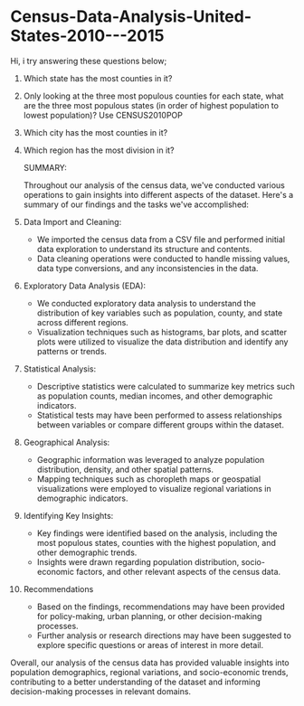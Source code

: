 # Census-Data-Analysis-United-States-2010---2015


Hi, i try answering these questions below; 

1. Which state has the most counties in it? 
2. Only looking at the three most populous counties for each state, what are the three most populous states (in order of highest population to lowest population)? Use CENSUS2010POP
3. Which city has the most counties in it?
4. Which region has the most division in it?


   SUMMARY:

   Throughout our analysis of the census data, we've conducted various operations to gain insights into different aspects of the dataset. Here's a summary of our findings and the tasks we've accomplished:

1. Data Import and Cleaning:
   - We imported the census data from a CSV file and performed initial data exploration to understand its structure and contents.
   - Data cleaning operations were conducted to handle missing values, data type conversions, and any inconsistencies in the data.

2. Exploratory Data Analysis (EDA):
   - We conducted exploratory data analysis to understand the distribution of key variables such as population, county, and state across different regions.
   - Visualization techniques such as histograms, bar plots, and scatter plots were utilized to visualize the data distribution and identify any patterns or trends.

3. Statistical Analysis:
   - Descriptive statistics were calculated to summarize key metrics such as population counts, median incomes, and other demographic indicators.
   - Statistical tests may have been performed to assess relationships between variables or compare different groups within the dataset.

4. Geographical Analysis:
   - Geographic information was leveraged to analyze population distribution, density, and other spatial patterns.
   - Mapping techniques such as choropleth maps or geospatial visualizations were employed to visualize regional variations in demographic indicators.

5. Identifying Key Insights:
   - Key findings were identified based on the analysis, including the most populous states, counties with the highest population, and other demographic trends.
   - Insights were drawn regarding population distribution, socio-economic factors, and other relevant aspects of the census data.

6. Recommendations
   - Based on the findings, recommendations may have been provided for policy-making, urban planning, or other decision-making processes.
   - Further analysis or research directions may have been suggested to explore specific questions or areas of interest in more detail.

Overall, our analysis of the census data has provided valuable insights into population demographics, regional variations, and socio-economic trends, contributing to a better understanding of the dataset and informing decision-making processes in relevant domains.
